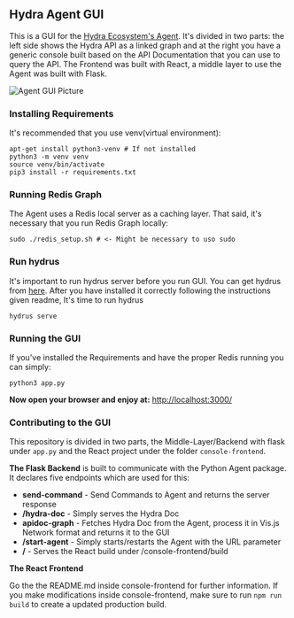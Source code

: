 ## Hydra Agent GUI
This is a GUI for the [Hydra Ecosystem's Agent](https://github.com/HTTP-APIs/hydra-python-agent). It's divided in two parts: the left side shows the Hydra API as a linked graph and at the right you have a generic console built based on the API Documentation  that you can use to query the API. The Frontend was built with React, a middle layer to use the Agent was built with Flask.

![Agent GUI Picture](/console-frontend/src/assets/images/agent_gui.png)

### Installing Requirements
It's recommended that you use venv(virtual environment):

```
apt-get install python3-venv # If not installed
python3 -m venv venv
source venv/bin/activate
pip3 install -r requirements.txt
```

### Running Redis Graph 
The Agent uses a Redis local server as a caching layer. That said, it's necessary that you run Redis Graph locally:

```
sudo ./redis_setup.sh # <- Might be necessary to uso sudo
```

### Run hydrus
It's important to run hydrus server before you run GUI. You can get hydrus from [here](https://github.com/HTTP-APIs/hydrus). After you have installed it correctly following the instructions given readme, It's time to run hydrus
```
hydrus serve
```

### Running the GUI
If you've installed the Requirements and have the proper Redis running you can simply:
```
python3 app.py
```

**Now open your browser and enjoy at:** [http://localhost:3000/](http://localhost:3000/ "http://localhost:3000/")

### Contributing to the GUI

This repository is divided in two parts, the Middle-Layer/Backend with flask under ```app.py``` and the React project under the folder ```console-frontend```. 

**The Flask Backend** is built to communicate with the Python Agent package. It declares five endpoints which are used for this:

- **send-command** - Send Commands to Agent and returns the server response
- **/hydra-doc** - Simply serves the Hydra Doc 
- **apidoc-graph** - Fetches Hydra Doc from the Agent, process it in Vis.js Network format and returns it to the GUI
- **/start-agent** - Simply starts/restarts the Agent with the URL parameter 
- **/** - Serves the React build under /console-frontend/build

**The React Frontend**

Go the the README.md inside console-frontend for further information. If you make modifications inside console-frontend, make sure to run ```npm run build``` to create a updated production build. 
